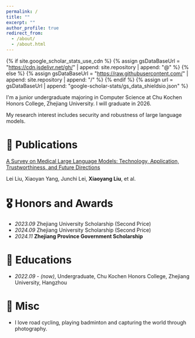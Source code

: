 ```yaml
---
permalink: /
title: ""
excerpt: ""
author_profile: true
redirect_from:
  - /about/
  - /about.html
---
```


{% if site.google_scholar_stats_use_cdn %}
{% assign gsDataBaseUrl = "https://cdn.jsdelivr.net/gh/" | append: site.repository | append: "@" %}
{% else %}
{% assign gsDataBaseUrl = "https://raw.githubusercontent.com/" | append: site.repository | append: "/" %}
{% endif %}
{% assign url = gsDataBaseUrl | append: "google-scholar-stats/gs_data_shieldsio.json" %}

<span class='anchor' id='about-me'></span>

I'm a junior undergraduate majoring in Computer Science at Chu Kochen Honors College, Zhejiang University. I will graduate in 2026.

My research interest includes security and robustness of large language models.

<!--
I have published more than 100 papers at the top international AI conferences with total <a href='https://scholar.google.com/citations?user=DhtAFkwAAAAJ'>google scholar citations <strong><span id='total_cit'>260000+</span></strong></a> (You can also use google scholar badge <a href='https://scholar.google.com/citations?user=DhtAFkwAAAAJ'><img src="https://img.shields.io/endpoint?url={{ url | url_encode }}&logo=Google%20Scholar&labelColor=f6f6f6&color=9cf&style=flat&label=citations"></a>). -->

<!-- # 🔥 News

- _2022.02_: &nbsp;🎉🎉 Lorem ipsum dolor sit amet, consectetur adipiscing elit. Vivamus ornare aliquet ipsum, ac tempus justo dapibus sit amet.
- _2022.02_: &nbsp;🎉🎉 Lorem ipsum dolor sit amet, consectetur adipiscing elit. Vivamus ornare aliquet ipsum, ac tempus justo dapibus sit amet. -->

# 📝 Publications

<!-- <div class='paper-box'><div class='paper-box-image'><div><div class="badge">CVPR 2016</div><img src='images/500x300.png' alt="sym" width="100%"></div></div>
<div class='paper-box-text' markdown="1"> -->

[A Survey on Medical Large Language Models: Technology, Application, Trustworthiness, and Future Directions](https://arxiv.org/abs/2406.03712v1)

Lei Liu, Xiaoyan Yang, Junchi Lei, **Xiaoyang Liu**, et al.

# 🎖 Honors and Awards

- _2023.09_ Zhejiang University Scholarship (Second Price)
- _2024.09_ Zhejiang University Scholarship (Second Price)
- _2024.11_ **Zhejiang Province Government Scholarship**

# 📖 Educations

- _2022.09 - (now)_, Undergraduate, Chu Kochen Honors College, Zhejiang University, Hangzhou

<!-- # 💬 Invited Talks

- _2021.06_, Lorem ipsum dolor sit amet, consectetur adipiscing elit. Vivamus ornare aliquet ipsum, ac tempus justo dapibus sit amet.
- _2021.03_, Lorem ipsum dolor sit amet, consectetur adipiscing elit. Vivamus ornare aliquet ipsum, ac tempus justo dapibus sit amet. \| [\[video\]](https://github.com/)

# 💻 Internships

- _2019.05 - 2020.02_, [Lorem](https://github.com/), China. -->

# 💬 Misc

- I love road cycling, playing badminton and capturing the world through photography.
